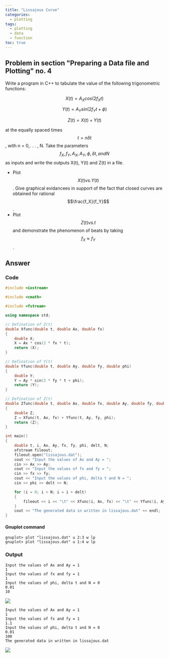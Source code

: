```yaml
---
title: "Lissajous Curve"
categories:
  - plotting
tags:
  - plotting
  - data
  - function
toc: true
---
```

## Problem in section "Preparing a Data file and Plotting" no. 4
Write a program in C++ to tabulate the value of the following trigonometric functions:

$$X(t) = A_X cos(2f_Xt)$$

$$Y(t) = A_Y sin(2f_Yt + \phi)$$

$$Z(t) = X(t)+Y(t)$$

at the equally spaced times $$t=n\delta t$$, with n = 0,. . . , N. Take the parameters $$f_X, f_Y, A_X, A_Y, \phi, \delta t, and N$$ as inputs and write the outputs X(t), Y(t) and Z(t) in a file.
- Plot $$X(t) vs. Y(t)$$. Give graphical evidancees in support of the fact that closed curves are obtained for rational $$\frac{f_X}{f_Y}$$.
- Plot $$Z(t) vs. t$$ and demonstrate the phenomenon of beats by taking $$f_X \approx f_Y$$.

## Answer

### Code

```c++
#include <iostream>

#include <cmath>

#include <fstream>

using namespace std;

// Defination of Z(t)
double Xfunc(double t, double Ax, double fx)
{
    double X;
    X = Ax * cos(2 * fx * t);
    return (X);
}

// Defination of Y(t)
double Yfunc(double t, double Ay, double fy, double phi)
{
    double Y;
    Y = Ay * sin(2 * fy * t + phi);
    return (Y);
}

// Defination of Z(t)
double Zfunc(double t, double Ax, double fx, double Ay, double fy, double phi)
{
    double Z;
    Z = Xfunc(t, Ax, fx) + Yfunc(t, Ay, fy, phi);
    return (Z);
}

int main()
{
    double t, i, Ax, Ay, fx, fy, phi, delt, N;
    ofstream fileout;
    fileout.open("lissajous.dat");
    cout << "Input the values of Ax and Ay = ";
    cin >> Ax >> Ay;
    cout << "Input the values of fx and fy = ";
    cin >> fx >> fy;
    cout << "Input the values of phi, delta t and N = ";
    cin >> phi >> delt >> N;

    for (i = 0; i < N; i = i + delt)
    {
        fileout << i << "\t" << Xfunc(i, Ax, fx) << "\t" << Yfunc(i, Ay, fy, phi) << "\t" << Zfunc(i, Ax, fx, Ay, fy, phi) << endl;
    }
    cout << "The generated data in written in lissajous.dat" << endl;
}

```

#### Gnuplot command
```
gnuplot> plot "lissajous.dat" u 2:3 w lp
gnuplot> plot "lissajous.dat" u 1:4 w lp
```
### Output
```
Input the values of Ax and Ay = 1
1
Input the values of fx and fy = 1
1
Input the values of phi, delta t and N = 0
0.01
10
```

![](../../assets/images/lissajous-1-1-1-1-0.png)

```
Input the values of Ax and Ay = 1
1
Input the values of fx and fy = 1
1.1
Input the values of phi, delta t and N = 0
0.01
100
The generated data in written in lissajous.dat
```
![](../../assets/images/lissajousZt-1-1-1-1.1-0.png)